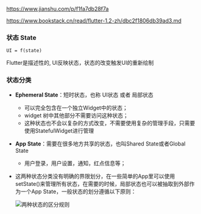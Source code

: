 https://www.jianshu.com/p/f1fa7db28f7a

https://www.bookstack.cn/read/flutter-1.2-zh/dbc2f1806db39ad3.md

### 状态 State

```undefined
UI = f(state)
```

Flutter是描述性的, UI反映状态，状态的改变触发UI的重新绘制

### 状态分类

* **Ephemeral State**：短时状态，也称 UI状态 或者 局部状态

  * 可以完全包含在一个独立Widget中的状态；
  * widget 树中其他部分不需要访问这种状态；
  * 这种状态也不会以复杂的方式改变，不需要使用复杂的管理手段，只需要使用StatefulWidget进行管理

* **App State**：需要在很多地方共享的状态，也叫Shared State或者Global State

  * 用户登录，用户设置，通知，红点信息等；

* 这两种状态分类没有明确的界限划分，在一些简单的App里可以使用setState()来管理所有状态，在需要的时候，局部状态也可以被抽取到外部作为一个App State，一般状态的划分遵循以下原则：

  ![两种状态的区分规则](/Users/liujinjun/Documents/学习笔记/notes/images/两种状态的区分规则.png)

  